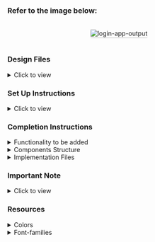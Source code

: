 

### Refer to the image below:

<br/>
<div style="text-align: center;">
<img src="https://assets.ccbp.in/frontend/content/react-js/login-app-output.gif" alt="login-app-output" style="max-width:70%;box-shadow:0 2.8px 2.2px rgba(0, 0, 0, 0.12)">
</div>
<br/>

### Design Files

<details>
<summary>Click to view</summary>

- [Extra Small (Size < 576px), Small (Size >= 576px)](https://assets.ccbp.in/frontend/content/react-js/login-sm-output.png)
- [Medium (Size >= 768px), Large (Size >= 992px) and Extra Large (Size >= 1200px)](https://assets.ccbp.in/frontend/content/react-js/login-lg-output.png)

</details>

### Set Up Instructions

<details>
<summary>Click to view</summary>

- Download dependencies by running `npm install`
- Start up the app using `npm start`
</details>

### Completion Instructions

<details>
<summary>Functionality to be added</summary>
<br/>

The app must have the following functionalities

- Initially, **Please Login** message and **Login** button should be displayed
- When the **Login** button is clicked,
  - **Welcome User** message and **Logout** button should be displayed
- When the **Logout** button is clicked,
  - **Please Login** message and **Login** button should be displayed

</details>

<details>
<summary>Components Structure</summary>

<br/>
<div style="text-align: center;">
    <img src="https://assets.ccbp.in/frontend/content/react-js/login-app-login-component-structure-breakdown.png" alt="login app login component structure breakdown" style="max-width:100%;box-shadow:0 2.8px 2.2px rgba(0, 0, 0, 0.12)">
</div>
<br/>

<div style="text-align: center;">
    <img src="https://assets.ccbp.in/frontend/content/react-js/login-app-logout-component-structure-breakdown.png" alt="login app logout component structure breakdown" style="max-width:100%;box-shadow:0 2.8px 2.2px rgba(0, 0, 0, 0.12)">
</div>
<br/>
</details>

<details>
<summary>Implementation Files</summary>
<br/>

Use these files to complete the implementation:

- `src/components/Home/index.js`
- `src/components/Home/index.css`
- `src/components/Login/index.js`
- `src/components/Login/index.css`
- `src/components/Logout/index.js`
- `src/components/Logout/index.css`
- `src/components/Message/index.js`
- `src/components/Message/index.css`
</details>

### Important Note

<details>
<summary>Click to view</summary>
<br/>
**The following instructions are required for the tests to pass**

- Achieve the given layout using only Conditional Rendering
</details>

### Resources

<details>
<summary>Colors</summary>

<br/>

<div style="background-color: #2b2c49 ; width: 150px; padding: 10px; color: white">Hex: #2b2c49</div>
<div style="background-color: #ffffff ; width: 150px; padding: 10px; color: black">Hex: #ffffff</div>
<div style="background-color: #b5b9ff ; width: 150px; padding: 10px; color: white">Hex: #b5b9ff</div>
<div style="background-color: #f8fafc ; width: 150px; padding: 10px; color: black">Hex: #f8fafc</div>
<div style="background-color: #303150 ; width: 150px; padding: 10px; color: white">Hex: #303150</div>

</details>

<details>
<summary>Font-families</summary>

- Roboto

</details>

